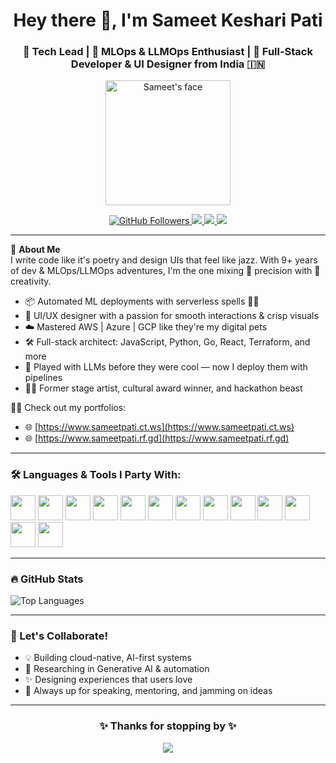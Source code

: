 <h1 align="center">Hey there 👋, I'm Sameet Keshari Pati</h1>
<h3 align="center">🚀 Tech Lead | 🧠 MLOps & LLMOps Enthusiast | 🎨 Full-Stack Developer & UI Designer from India 🇮🇳</h3>

<p align="center">
  <img src="https://os-sameetpati.rf.gd/static/media/animatedFace.1f43de5666e50ab05851.jpeg" width="200" alt="Sameet's face" />
</p>

<p align="center">
  <a href="https://github.com/sameetpati">
    <img src="https://img.shields.io/github/followers/sameetpati?label=Follow&style=social" alt="GitHub Followers">
  </a>
  <a href="mailto:sameet.pati@outlook.com">
    <img src="https://img.shields.io/badge/email-sameet.pati@outlook.com-blue?style=flat-square&logo=gmail" />
  </a>
  <a href="https://linkedin.com/in/sameetpati" target="_blank">
    <img src="https://img.shields.io/badge/LinkedIn-Sameet%20Pati-blue?style=flat-square&logo=linkedin" />
  </a>
  <a href="https://os-sameetpati.rf.gd/static/media/Sameet%20Pati-2025-Resume.f4552e3e62c342fc415d.pdf" target="_blank">
    <img src="https://img.shields.io/badge/Resume-Download-green?style=flat-square&logo=adobeacrobatreader" />
  </a>
</p>

---

🌟 **About Me**  
I write code like it's poetry and design UIs that feel like jazz. With 9+ years of dev & MLOps/LLMOps adventures, I'm the one mixing 🎯 precision with 🎨 creativity.

- 📦 Automated ML deployments with serverless spells 🧙‍♂️  
- 🎨 UI/UX designer with a passion for smooth interactions & crisp visuals  
- ☁️ Mastered AWS | Azure | GCP like they're my digital pets  
- 🛠️ Full-stack architect: JavaScript, Python, Go, React, Terraform, and more  
- 🧬 Played with LLMs before they were cool — now I deploy them with pipelines  
- 👨‍🎤 Former stage artist, cultural award winner, and hackathon beast

🧑‍💻 Check out my portfolios:  
- 🌐 [https://www.sameetpati.ct.ws](https://www.sameetpati.ct.ws)  
- 🌐 [https://www.sameetpati.rf.gd](https://www.sameetpati.rf.gd)  

---

<h3>🛠️ Languages & Tools I Party With:</h3>

<p>
  <img src="https://cdn.jsdelivr.net/gh/devicons/devicon/icons/python/python-original.svg" width="40"/>
  <img src="https://cdn.jsdelivr.net/gh/devicons/devicon/icons/javascript/javascript-original.svg" width="40"/>
  <img src="https://cdn.jsdelivr.net/gh/devicons/devicon/icons/react/react-original.svg" width="40"/>
  <img src="https://cdn.jsdelivr.net/gh/devicons/devicon/icons/nodejs/nodejs-original.svg" width="40"/>
  <img src="https://cdn.jsdelivr.net/gh/devicons/devicon/icons/go/go-original.svg" width="40"/>
  <img src="https://cdn.jsdelivr.net/gh/devicons/devicon/icons/java/java-original.svg" width="40"/>
  <img src="https://cdn.jsdelivr.net/gh/devicons/devicon/icons/docker/docker-original.svg" width="40"/>
  <img src="https://cdn.jsdelivr.net/gh/devicons/devicon/icons/terraform/terraform-original.svg" width="40"/>
  <img src="https://cdn.jsdelivr.net/gh/devicons/devicon/icons/amazonwebservices/amazonwebservices-original.svg" width="40"/>
  <img src="https://cdn.jsdelivr.net/gh/devicons/devicon/icons/googlecloud/googlecloud-original.svg" width="40"/>
  <img src="https://cdn.jsdelivr.net/gh/devicons/devicon/icons/azure/azure-original.svg" width="40"/>
  <img src="https://cdn.jsdelivr.net/gh/devicons/devicon/icons/photoshop/photoshop-plain.svg" width="40"/>
  <img src="https://cdn.jsdelivr.net/gh/devicons/devicon/icons/figma/figma-original.svg" width="40"/>
</p>

---

<h3>🔥 GitHub Stats</h3>
<p>
  <img src="https://github-readme-stats.vercel.app/api/top-langs/?username=sameetpati&layout=compact&theme=radical" alt="Top Languages"/>
</p>

---

<h3>📢 Let's Collaborate!</h3>

- 💡 Building cloud-native, AI-first systems
- 🧪 Researching in Generative AI & automation
- ✨ Designing experiences that users love
- 🎤 Always up for speaking, mentoring, and jamming on ideas

---

<h3 align="center">✨ Thanks for stopping by ✨</h3>
<p align="center">
  <img src="https://readme-typing-svg.demolab.com?font=Fira+Code&weight=500&size=24&pause=1000&color=37C2D6&center=true&width=600&lines=Keep+learning.;Keep+shipping.;Keep+smiling.+" />
</p>
